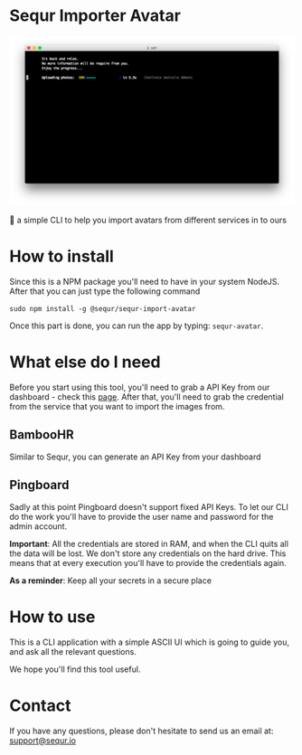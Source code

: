 # Sequr Importer Avatar

<div align="center">
	<img src="https://raw.githubusercontent.com/sequr/sequr-import-avatar/master/resources/screen_shot.png">
</div>

👤 a simple CLI to help you import avatars from different services in to ours

# How to install

Since this is a NPM package you'll need to have in your system NodeJS. After that you can just type the following command

```
sudo npm install -g @sequr/sequr-import-avatar
```

Once this part is done, you can run the app by typing: `sequr-avatar`.

# What else do I need

Before you start using this tool, you'll need to  grab a API Key from our dashboard - check this [page](https://access.sequr.io/settings/api-token). After that, you'll need to grab the credential from the service that you want to import the images from.

## BambooHR

Similar to Sequr, you can generate an API Key from your dashboard

## Pingboard

Sadly at this point Pingboard doesn't support fixed API Keys. To let our CLI do the work you'll have to provide the user name and password for the admin account.

**Important**: All the credentials are stored in RAM, and when the CLI quits all the data will be lost. We don't store any credentials on the hard drive. This means that at every execution you'll have to provide the credentials again.

**As a reminder**: Keep all your secrets in a secure place

# How to use

This is a CLI application with a simple ASCII UI which is going to guide you, and ask all the relevant questions.

We hope you'll find this tool useful.

# Contact

If you have any questions, please don't hesitate to send us an email at: support@sequr.io